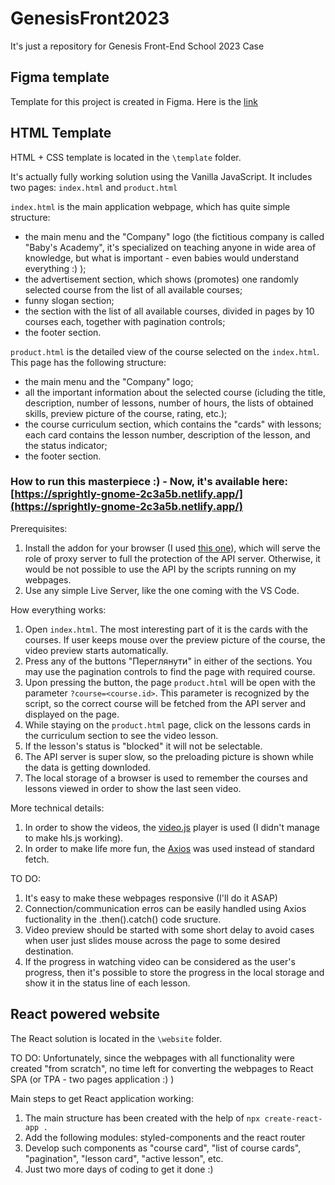 # GenesisFront2023
It's just a repository for Genesis Front-End School 2023 Case

## Figma template
Template for this project is created in Figma.
Here is the [link](https://www.figma.com/file/wWHb5OOFRwdUtpEQfvdSDR/Genesis-Frontend-School-2.0?node-idthe=30%3A110&t=N7c6JWgDASpFKD7n-1)  

## HTML Template
HTML + CSS template is located in the `\template` folder.

It's actually fully working solution using the Vanilla JavaScript. It includes two pages: `index.html` and `product.html`

`index.html` is the main application webpage, which has quite simple structure: 
- the main menu and the "Company" logo (the fictitious company is called "Baby's Academy", it's specialized on teaching anyone in wide area of knowledge, but what is important - even babies would understand everything :) );
- the advertisement section, which shows (promotes) one randomly selected course from the list of all available courses;
- funny slogan section;
- the section with the list of all available courses, divided in pages by 10 courses each, together with pagination controls;
- the footer section.

`product.html` is the detailed view of the course selected on the `index.html`. This page has the following structure:
- the main menu and the "Company" logo;
- all the important information about the selected course (icluding the title, description, number of lessons, number of hours, the lists of obtained skills, preview picture of the course, rating, etc.);
- the course curriculum section, which contains the "cards" with lessons; each card contains the lesson number, description of the lesson, and the status indicator;
- the footer section.

### How to run this masterpiece :) - Now, it's available here: [https://sprightly-gnome-2c3a5b.netlify.app/](https://sprightly-gnome-2c3a5b.netlify.app/)
Prerequisites:
1) Install the addon for your browser (I used [this one](https://www.moesif.com/blog/technical/cors/Authoritative-Guide-to-CORS-Cross-Origin-Resource-Sharing-for-REST-APIs/)), which will serve the role of proxy server to full the protection of the API server. Otherwise, it would be not possible to use the API by the scripts running on my webpages.
2) Use any simple Live Server, like the one coming with the VS Code.

How everything works:
1) Open `index.html`. The most interesting part of it is the cards with the courses. If user keeps mouse over the preview picture of the course, the video preview starts automatically.
2) Press any of the buttons "Переглянути" in either of the sections. You may use the pagination controls to find the page with required course.
3) Upon pressing the button, the page `product.html` will be open with the parameter `?course=<course.id>`. This parameter is recognized by the script, so the correct course will be fetched from the API server and displayed on the page.
4) While staying on the `product.html` page, click on the lessons cards in the curriculum section to see the video lesson.
5) If the lesson's status is "blocked" it will not be selectable.
6) The API server is super slow, so the preloading picture is shown while the data is getting downloded.
7) The local storage of a browser is used to remember the courses and lessons viewed in order to show the last seen video.

More technical details:
1) In order to show the videos, the [video.js](https://videojs.com/) player is used (I didn't manage to make hls.js working).
2) In order to make life more fun, the [Axios](https://axios-http.com/docs/intro) was used instead of standard fetch.

TO DO:
1) It's easy to make these webpages responsive (I'll do it ASAP)
2) Connection/communication erros can be easily handled using Axios fuctionality in the .then().catch() code sructure.
3) Video preview should be started with some short delay to avoid cases when user just slides mouse across the page to some desired destination.
4) If the progress in watching video can be considered as the user's progress, then it's possible to store the progress in the local storage and show it in the status line of each lesson.

## React powered website
The React solution is located in the `\website` folder.

TO DO:
Unfortunately, since the webpages with all functionality were created "from scratch", no time left for converting the webpages to React SPA (or TPA - two pages application :) )

Main steps to get React application working:
1) The main structure has been created with the help of `npx create-react-app .`
2) Add the following modules: styled-components and the react router
3) Develop such components as "course card", "list of course cards", "pagination", "lesson card", "active lesson", etc.
4) Just two more days of coding to get it done :)
 
